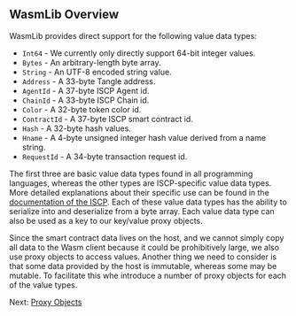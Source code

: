 ## WasmLib Overview

WasmLib provides direct support for the following value data types:

- `Int64` - We currently only directly support 64-bit integer values.
- `Bytes` - An arbitrary-length byte array.
- `String` - An UTF-8 encoded string value.
- `Address` - A 33-byte Tangle address.
- `AgentId` - A 37-byte ISCP Agent id.
- `ChainId` - A 33-byte ISCP Chain id.
- `Color` - A 32-byte token color id.
- `ContractId` - A 37-byte ISCP smart contract id.
- `Hash` - A 32-byte hash values.
- `Hname` - A 4-byte unsigned integer hash value derived from a name string.
- `RequestId` - A 34-byte transaction request id.

The first three are basic value data types found in all programming languages,
whereas the other types are ISCP-specific value data types. More detailed
explanations about their specific use can be found in the [documentation of the
ISCP](../../../../articles/docs/coretypes.md). Each of these value data types has the ability to serialize into and
deserialize from a byte array. Each value data type can also be used as a key to
our key/value proxy objects.

Since the smart contract data lives on the host, and we cannot simply copy all
data to the Wasm client because it could be prohibitively large, we also use
proxy objects to access values. Another thing we need to consider is that some
data provided by the host is immutable, whereas some may be mutable. To
facilitate this whe introduce a number of proxy objects for each of the value
types.

Next: [Proxy Objects](Proxies.md)
